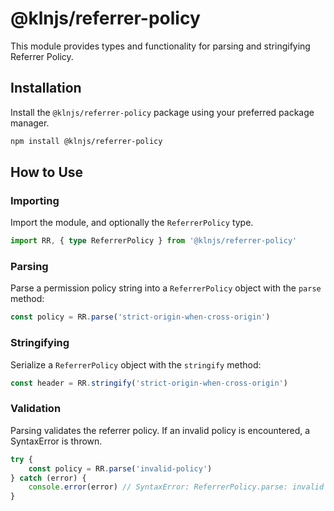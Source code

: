 # @klnjs/referrer-policy

This module provides types and functionality for parsing and stringifying Referrer Policy.

## Installation

Install the `@klnjs/referrer-policy` package using your preferred package manager.

```bash
npm install @klnjs/referrer-policy
```

## How to Use

### Importing

Import the module, and optionally the `ReferrerPolicy` type.

```ts
import RR, { type ReferrerPolicy } from '@klnjs/referrer-policy'
```

### Parsing

Parse a permission policy string into a `ReferrerPolicy` object with the `parse` method:

```ts
const policy = RR.parse('strict-origin-when-cross-origin')
```

### Stringifying

Serialize a `ReferrerPolicy` object with the `stringify` method:

```ts
const header = RR.stringify('strict-origin-when-cross-origin')
```

### Validation

Parsing validates the referrer policy. If an invalid policy is encountered, a SyntaxError is thrown.

```ts
try {
	const policy = RR.parse('invalid-policy')
} catch (error) {
	console.error(error) // SyntaxError: ReferrerPolicy.parse: invalid policy "invalid-policy"
}
```
